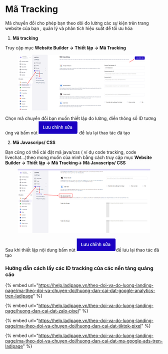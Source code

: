 # Mã Tracking

Mã chuyển đổi cho phép bạn theo dõi  đo lường các sự kiện trên trang website của bạn , quản lý và phân tích hiệu suất để tối ưu hóa&#x20;

1. **Mã tracking**

Truy cập mục **Website Builder -> Thiết lập -> Mã Tracking**

<figure><img src="../../.gitbook/assets/image (1395).png" alt=""><figcaption></figcaption></figure>

Chọn mã chuyển đổi bạn muốn thiết lập đo lường, điền thông số ID tương  ứng và bấm nút ![](<../../.gitbook/assets/image (1201).png>)  để lưu lại thao tác đã tạo&#x20;

2. **Mã Javascrips/ CSS**

Bạn cũng có thể cài đặt mã java/css ( ví dụ code tracking, code livechat...)theo mong muốn của mình bằng cách truy cập  mục **Website Builder -> Thiết lập -> Mã Tracking-> Mã Javascrips/ CSS**

<figure><img src="../../.gitbook/assets/image (1396).png" alt=""><figcaption></figcaption></figure>

Sau khi thiết lập nội dung bấm nút  ![](<../../.gitbook/assets/image (1202).png>)để lưu lại thao tác đã tạo&#x20;

### Hướng dẫn cách lấy các ID tracking của các nền tảng quảng cáo

{% embed url="https://help.ladipage.vn/theo-doi-va-do-luong-landing-page/ma-theo-doi-va-chuyen-doi/huong-dan-cai-dat-google-analytics-tren-ladipage" %}

{% embed url="https://help.ladipage.vn/theo-doi-va-do-luong-landing-page/huong-dan-cai-dat-zalo-pixel" %}

{% embed url="https://help.ladipage.vn/theo-doi-va-do-luong-landing-page/ma-theo-doi-va-chuyen-doi/huong-dan-cai-dat-tiktok-pixel" %}

{% embed url="https://help.ladipage.vn/theo-doi-va-do-luong-landing-page/ma-theo-doi-va-chuyen-doi/huong-dan-cai-dat-ma-google-ads-tren-ladipage" %}
